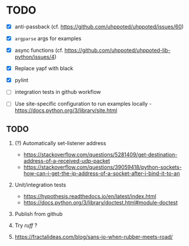 # TODO

- [x] anti-passback (cf. https://github.com/uhppoted/uhppoted/issues/60)
- [x] `argparse` args for examples
- [x] async functions (cf. https://github.com/uhppoted/uhppoted-lib-python/issues/4)
- [x] Replace yapf with black
- [x] pylint

- [ ] integration tests in github workflow
- [ ] Use site-specific configuration to run examples locally
      - https://docs.python.org/3/library/site.html

## TODO
1. (?) Automatically set-listener address
   - https://stackoverflow.com/questions/5281409/get-destination-address-of-a-received-udp-packet
   - https://stackoverflow.com/questions/39059418/python-sockets-how-can-i-get-the-ip-address-of-a-socket-after-i-bind-it-to-an

2. Unit/integration tests
      - https://hypothesis.readthedocs.io/en/latest/index.html
      - https://docs.python.org/3/library/doctest.html#module-doctest

3. Publish from github
4. Try _ruff_ ?
5. https://fractalideas.com/blog/sans-io-when-rubber-meets-road/
